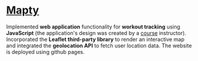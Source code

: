 # [Mapty](https://alextz307.github.io/Mapty/)
Implemented **web application** functionality for **workout tracking** using **JavaScript** (the application's design was created by a [course](https://www.udemy.com/course/the-complete-javascript-course/) instructor). Incorporated the **Leaflet third-party library** to render an interactive map and integrated the **geolocation API** to fetch user location data. The website is deployed using github pages.
